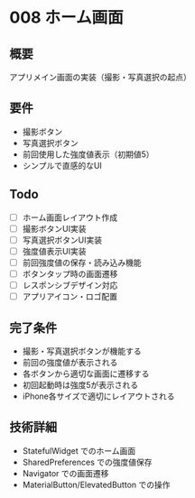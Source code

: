 # 008 ホーム画面

## 概要
アプリメイン画面の実装（撮影・写真選択の起点）

## 要件
- 撮影ボタン
- 写真選択ボタン
- 前回使用した強度値表示（初期値5）
- シンプルで直感的なUI

## Todo
- [ ] ホーム画面レイアウト作成
- [ ] 撮影ボタンUI実装
- [ ] 写真選択ボタンUI実装
- [ ] 強度値表示UI実装
- [ ] 前回強度値の保存・読み込み機能
- [ ] ボタンタップ時の画面遷移
- [ ] レスポンシブデザイン対応
- [ ] アプリアイコン・ロゴ配置

## 完了条件
- 撮影・写真選択ボタンが機能する
- 前回の強度値が表示される
- 各ボタンから適切な画面に遷移する
- 初回起動時は強度5が表示される
- iPhone各サイズで適切にレイアウトされる

## 技術詳細
- StatefulWidget でのホーム画面
- SharedPreferences での強度値保存
- Navigator での画面遷移
- MaterialButton/ElevatedButton での操作